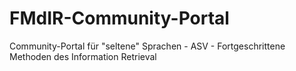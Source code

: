 # FMdIR-Community-Portal
Community-Portal für "seltene" Sprachen - ASV - Fortgeschrittene Methoden des Information Retrieval
